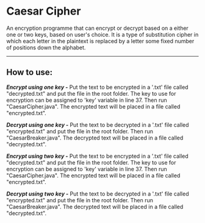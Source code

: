 # Caesar Cipher

An encryption programme that can encrypt or decrypt based on a either one or two keys, based on user's choice.
It is a type of substitution cipher in which each letter in the plaintext is replaced by a letter some fixed number of positions down the alphabet.
***

## How to use:

**_Encrypt using one key -_** Put the text to be encrypted in a '.txt' file called "decrypted.txt" and put the file in the root folder. The key to use for encryption can be assigned to 'key' variable in line 37. Then run "CaesarCipher.java". The encrypted text will be placed in a file called "encrypted.txt".

**_Decrypt using one key -_** Put the text to be decrypted in a '.txt' file called "encrypted.txt" and put the file in the root folder. Then run "CaesarBreaker.java". The decrypted text will be placed in a file called "decrypted.txt".

**_Encrypt using two key -_** Put the text to be encrypted in a '.txt' file called "decrypted.txt" and put the file in the root folder. The key to use for encryption can be assigned to 'key' variable in line 37. Then run "CaesarCipher.java". The encrypted text will be placed in a file called "encrypted.txt".

**_Decrypt using two key -_** Put the text to be decrypted in a '.txt' file called "encrypted.txt" and put the file in the root folder. Then run "CaesarBreaker.java". The decrypted text will be placed in a file called "decrypted.txt".

